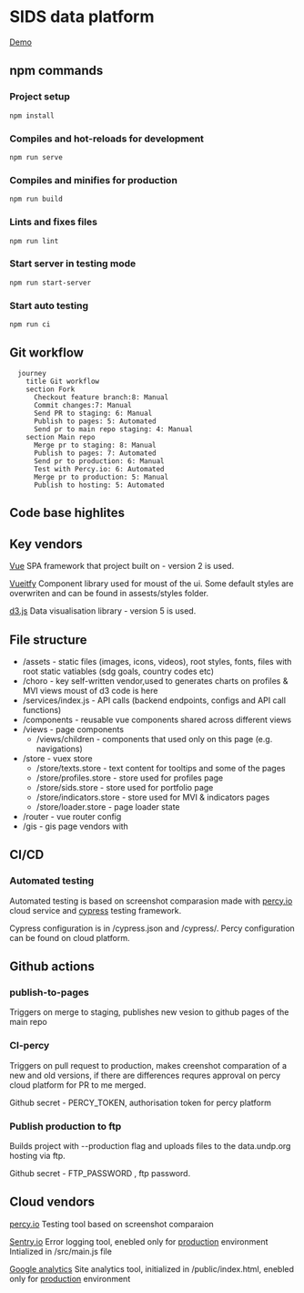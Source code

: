 # SIDS data platform

[Demo](https://sids-dashboard.github.io/SIDSDataPlatform)

## npm commands

### Project setup
```
npm install
```

### Compiles and hot-reloads for development
```
npm run serve
```

### Compiles and minifies for production
```
npm run build
```

### Lints and fixes files
```
npm run lint
```

### Start server in testing mode
```
npm run start-server
```

### Start auto testing
```
npm run ci
```

## Git workflow

```mermaid
  journey
    title Git workflow
    section Fork
      Checkout feature branch:8: Manual
      Commit changes:7: Manual
      Send PR to staging: 6: Manual
      Publish to pages: 5: Automated
      Send pr to main repo staging: 4: Manual
    section Main repo
      Merge pr to staging: 8: Manual
      Publish to pages: 7: Automated
      Send pr to production: 6: Manual
      Test with Percy.io: 6: Automated
      Merge pr to production: 5: Manual
      Publish to hosting: 5: Automated
```
## Code base highlites

## Key vendors

[Vue](https://vuejs.org/)
SPA framework that project built on - version 2 is used.

[Vueitfy](https://vuetifyjs.com/)
Component library used for moust of the ui. Some default styles are overwriten and can be found in assests/styles folder.

[d3.js](https://d3js.org/)
Data visualisation library - version 5 is used.

## File structure
+ /assets - static files (images, icons, videos), root styles, fonts, files with root static vatiables (sdg goals, country codes etc)
+ /choro - key self-written vendor,used to generates charts on profiles & MVI views moust of d3 code is here
+ /services/index.js - API calls (backend endpoints, configs and API call functions)
+ /components - reusable vue components shared across different views
+ /views - page components
	+ /views/children - components that used only on this page (e.g. navigations)
+ /store - vuex store
	+ /store/texts.store - text content for tooltips and some of the pages
	+ /store/profiles.store - store used for profiles page
	+ /store/sids.store - store used for portfolio page
	+ /store/indicators.store - store used for MVI & indicators pages
	+ /store/loader.store - page loader state
+ /router - vue router config
+ /gis - gis page vendors with 

## CI/CD

### Automated testing
Automated testing is based on screenshot comparasion made with [percy.io](https://percy.io/) cloud service and [cypress](https://www.cypress.io/) testing framework.

Cypress configuration is in /cypress.json and /cypress/.
Percy configuration can be found on cloud platform.

## Github actions

### publish-to-pages

Triggers on merge to staging, publishes new vesion to github pages of the main repo


### CI-percy

Triggers on pull request to production, makes creenshot comparation of a new and old versions, if there are differences requres approval on percy cloud platform for PR to me merged.

Github secret - PERCY_TOKEN, authorisation token for percy platform

### Publish production to ftp 

Builds project with --production flag and uploads files to the data.undp.org hosting via ftp.

Github secret - FTP_PASSWORD , ftp password.

## Cloud vendors

[percy.io](https://percy.io/)
Testing tool based on screenshot comparaion

[Sentry.io](https://Sentry.io/)
Error logging tool, enebled only for [production](data.undp.org/sids) environment
Intialized in /src/main.js file

[Google analytics](https://analytics.google.com/)
Site analytics tool, initialized in /public/index.html, enebled only for [production](data.undp.org/sids) environment
